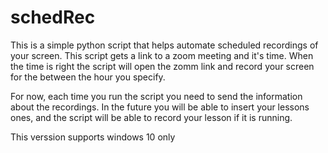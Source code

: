 # schedRec

This is a simple python script that helps automate scheduled recordings of your screen.
This script gets a link to a zoom meeting and it's time.
When the time is right the script will open the zomm link and record your screen for the between the hour you specify.

For now, each time you run the script you need to send the information about the recordings.
In the future you will be able to insert your lessons ones, and the script will be able to record your lesson if it is running.

This verssion supports windows 10 only
